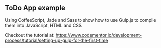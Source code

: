 ## ToDo App example

Using CoffeeScript, Jade and Sass to show how to use Gulp.js to compile them into JavaScript, HTML and CSS.

Checkout the tutorial at:
https://www.codementor.io/development-process/tutorial/setting-up-gulp-for-the-first-time
